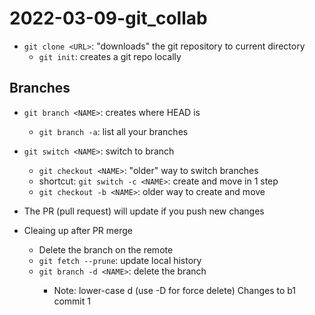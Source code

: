 # 2022-03-09-git_collab

- `git clone <URL>`: "downloads" the git repository to current directory
    - `git init`: creates a git repo locally

## Branches

- `git branch <NAME>`: creates <NAME> where HEAD is
    - `git branch -a`: list all your branches
- `git switch <NAME>`: switch to branch <NAME>
    - `git checkout <NAME>`: "older" way to switch branches
    - shortcut: `git switch -c <NAME>`: create and move in 1 step
    - `git checkout -b <NAME>`: older way to create and move
- The PR (pull request) will update if you push new changes

- Cleaing up after PR merge
    - Delete the branch on the remote
    - `git fetch --prune`: update local history
    - `git branch -d <NAME>`: delete the branch <NAME>
        - Note: lower-case d (use -D for force delete)
Changes to b1 commit 1

